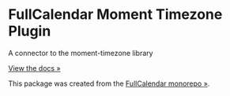 
# FullCalendar Moment Timezone Plugin

A connector to the moment-timezone library

[View the docs &raquo;](https://fullcalendar.io/docs/moment-plugins#moment-timezone)

This package was created from the [FullCalendar monorepo &raquo;](https://github.com/fullcalendar/fullcalendar).
